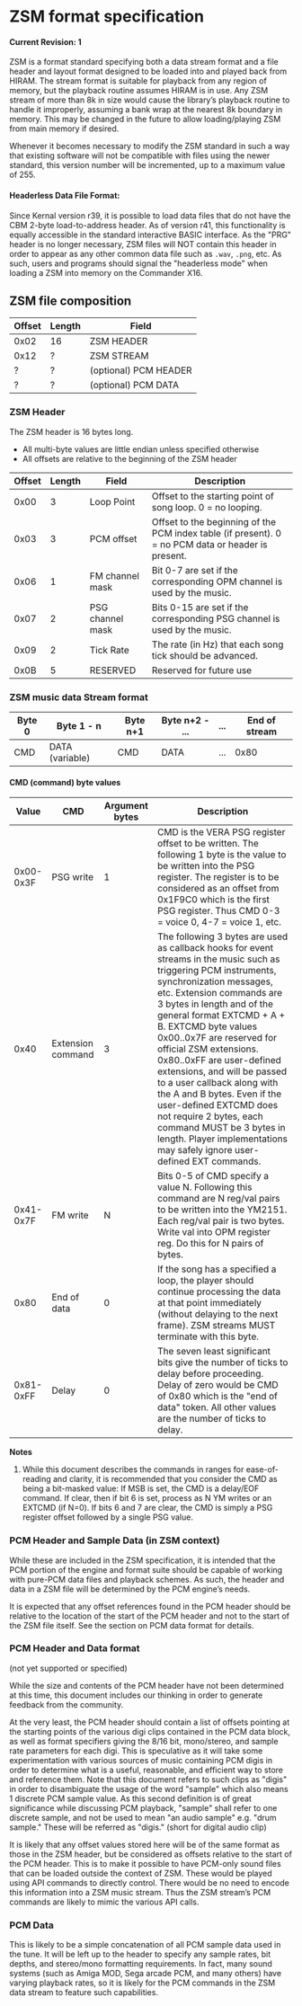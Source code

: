 # ZSM format specification

#### Current Revision: 1

ZSM is a format standard specifying both a data stream format and a file header and layout format designed to be loaded into and played back from HIRAM. The stream format is suitable for playback from any region of memory, but the playback routine assumes HIRAM is in use. Any ZSM stream of more than 8k in size would cause the library’s playback routine to handle it improperly, assuming a bank wrap at the nearest 8k boundary in memory. This may be changed in the future to allow loading/playing ZSM from main memory if desired.

Whenever it becomes necessary to modify the ZSM standard in such a way that existing software will not be compatible with files using the newer standard, this version number will be incremented, up to a maximum value of 255.

#### Headerless Data File Format:

 Since Kernal version r39, it is possible to load data files that do not have the CBM 2-byte load-to-address header. As of version r41, this functionality is equally accessible in the standard interactive BASIC interface. As the "PRG" header is no longer necessary, ZSM files will NOT contain this header in order to appear as any other common data file such as ``.wav``, ``.png``, etc. As such, users and programs should signal the "headerless mode" when loading a ZSM into memory on the Commander X16.


## ZSM file composition

 Offset|Length|Field
 --|--|--
 0x02|16|ZSM HEADER
 0x12|?|ZSM STREAM
 ?|?|(optional) PCM HEADER
 ?|?|(optional) PCM DATA

### ZSM Header

The ZSM header is 16 bytes long.

- All multi-byte values are little endian unless specified otherwise
- All offsets are relative to the beginning of the ZSM header

Offset|Length|Field|Description
---|---|---|---
0x00|3|Loop Point|Offset to the starting point of song loop. 0 = no looping.
0x03|3|PCM offset|Offset to the beginning of the PCM index table (if present). 0 = no PCM data or header is present.
0x06|1|FM channel mask|Bit 0-7 are set if the corresponding OPM channel is used by the music.
0x07|2|PSG channel mask|Bits 0-15 are set if the corresponding PSG channel is used by the music.
0x09|2|Tick Rate|The rate (in Hz) that each song tick should be advanced.
0x0B|5|RESERVED|Reserved for future use

### ZSM music data Stream format

Byte 0|Byte 1 - n|Byte n+1|Byte n+2 - ...|...|End of stream
---|---|---|---|---|---
CMD|DATA (variable)|CMD|DATA|...|0x80

#### CMD (command) byte values

Value|CMD|Argument bytes|Description
--|---|--|--
0x00-0x3F|PSG write|1|CMD is the VERA PSG register offset to be written. The following 1 byte is the value to be written into the PSG register. The register is to be considered as an offset from 0x1F9C0 which is the first PSG register. Thus CMD 0-3 = voice 0, 4-7 = voice 1, etc.
0x40|Extension command|3|The following 3 bytes are used as callback hooks for event streams in the music such as triggering PCM instruments, synchronization messages, etc. Extension commands are 3 bytes in length and of the general format EXTCMD + A + B. EXTCMD byte values 0x00..0x7F are reserved for official ZSM extensions. 0x80..0xFF are user-defined extensions, and will be passed to a user callback along with the A and B bytes. Even if the user-defined EXTCMD does not require 2 bytes, each command MUST be 3 bytes in length. Player implementations may safely ignore user-defined EXT commands.
0x41-0x7F|FM write|N|Bits 0-5 of CMD specify a value N. Following this command are N reg/val pairs to be written into the YM2151. Each reg/val pair is two bytes. Write val into OPM register reg. Do this for N pairs of bytes.
0x80|End of data|0|If the song has a specified a loop, the player should continue processing the data at that point immediately (without delaying to the next frame). ZSM streams MUST terminate with this byte.
0x81-0xFF|Delay|0|The seven least significant bits give the number of ticks to delay before proceeding. Delay of zero would be CMD of 0x80 which is the "end of data" token. All other values are the number of ticks to delay.

**Notes**

1. While this document describes the commands in ranges for ease-of-reading and clarity, it is recommended that you consider the CMD as being a bit-masked value: If MSB is set, the CMD is a delay/EOF command. If clear, then if bit 6 is set, process as N YM writes or an EXTCMD (if N=0). If bits 6 and 7 are clear, the CMD is simply a PSG register offset followed by a single PSG value.

### PCM Header and Sample Data (in ZSM context)

While these are included in the ZSM specification, it is intended that the PCM portion of the engine and format suite should be capable of working with pure-PCM data files and playback schemes. As such, the header and data in a ZSM file will be determined by the PCM engine’s needs.

It is expected that any offset references found in the PCM header should be relative to the location of the start of the PCM header and not to the start of the ZSM file itself. See the section on PCM data format for details.

### PCM Header and Data format

(not yet supported or specified)

While the size and contents of the PCM header have not been determined at this time, this document includes our thinking in order to generate feedback from the community.

At the very least, the PCM header should contain a list of offsets pointing at the starting points of the various digi clips contained in the PCM data block, as well as format specifiers giving the 8/16 bit, mono/stereo, and sample rate parameters for each digi. This is speculative as it will take some experimentation with various sources of music containing PCM digis in order to determine what is a useful, reasonable, and efficient way to store and reference them. Note that this document refers to such clips as "digis" in order to disambiguate the usage of the word "sample" which also means 1 discrete PCM sample value. As this second definition is of great significance while discussing PCM playback, "sample" shall refer to one discrete sample, and not be used to mean "an audio sample" e.g. "drum sample." These will be referred as "digis." (short for digital audio clip)

It is likely that any offset values stored here will be of the same format as those in the ZSM header, but be considered as offsets relative to the start of the PCM header. This is to make it possible to have PCM-only sound files that can be loaded outside the context of ZSM. These would be played using API commands to directly control. There would be no need to encode this information into a ZSM music stream. Thus the ZSM stream’s PCM commands are likely to mimic the various API calls.

### PCM Data

This is likely to be a simple concatenation of all PCM sample data used in the tune. It will be left up to the header to specify any sample rates, bit depths, and stereo/mono formatting requirements. In fact, many sound systems (such as Amiga MOD, Sega arcade PCM, and many others) have varying playback rates, so it is likely for the PCM commands in the ZSM data stream to feature such capabilities.
